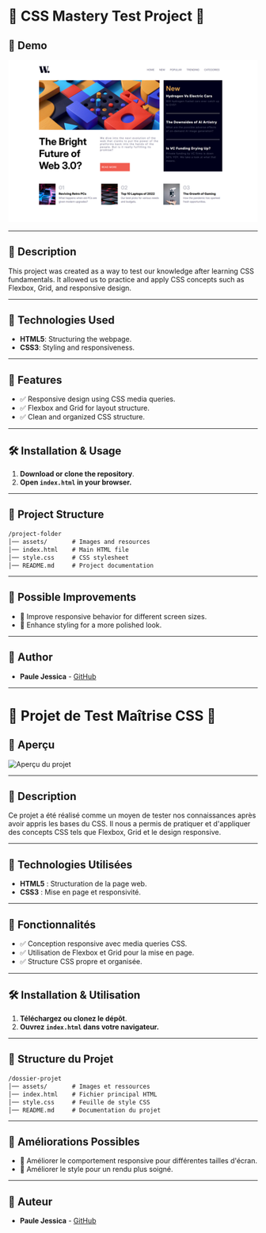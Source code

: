 # 🌟 CSS Mastery Test Project 🌟

## 📸 Demo
![Aperçu du projet](/preview.png)

---

## 📖 Description
This project was created as a way to test our knowledge after learning CSS fundamentals.
It allowed us to practice and apply CSS concepts such as Flexbox, Grid, and responsive design.

---

## 🔧 Technologies Used
- **HTML5**: Structuring the webpage.
- **CSS3**: Styling and responsiveness.

---

## 🚀 Features
- ✅ Responsive design using CSS media queries.
- ✅ Flexbox and Grid for layout structure.
- ✅ Clean and organized CSS structure.

---

## 🛠 Installation & Usage
1. **Download or clone the repository**.
2. **Open `index.html` in your browser.**

---

## 📂 Project Structure
```
/project-folder
│── assets/       # Images and resources
│── index.html    # Main HTML file
│── style.css     # CSS stylesheet
│── README.md     # Project documentation
```

---

## 📌 Possible Improvements
- 🔄 Improve responsive behavior for different screen sizes.
- 🎨 Enhance styling for a more polished look.

---

## 👤 Author
- **Paule Jessica** - [GitHub](https://github.com/Nkapj)

---

# 🌟 Projet de Test Maîtrise CSS 🌟

## 📸 Aperçu
![Aperçu du projet]([./assets/apercu.png](https://nkapj.github.io/CSS-final-project/))

---

## 📖 Description
Ce projet a été réalisé comme un moyen de tester nos connaissances après avoir appris les bases du CSS.
Il nous a permis de pratiquer et d'appliquer des concepts CSS tels que Flexbox, Grid et le design responsive.

---

## 🔧 Technologies Utilisées
- **HTML5** : Structuration de la page web.
- **CSS3** : Mise en page et responsivité.

---

## 🚀 Fonctionnalités
- ✅ Conception responsive avec media queries CSS.
- ✅ Utilisation de Flexbox et Grid pour la mise en page.
- ✅ Structure CSS propre et organisée.

---

## 🛠 Installation & Utilisation
1. **Téléchargez ou clonez le dépôt**.
2. **Ouvrez `index.html` dans votre navigateur.**

---

## 📂 Structure du Projet
```
/dossier-projet
│── assets/       # Images et ressources
│── index.html    # Fichier principal HTML
│── style.css     # Feuille de style CSS
│── README.md     # Documentation du projet
```

---

## 📌 Améliorations Possibles
- 🔄 Améliorer le comportement responsive pour différentes tailles d'écran.
- 🎨 Améliorer le style pour un rendu plus soigné.

---

## 👤 Auteur
- **Paule Jessica** - [GitHub](https://github.com/Nkapj)
